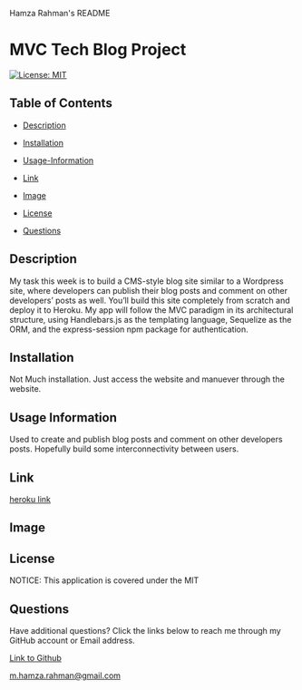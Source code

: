 Hamza Rahman's README

 # MVC Tech Blog Project

[![License: MIT](https://img.shields.io/badge/License-MIT-yellow.svg)](https://opensource.org/licenses/MIT)

## Table of Contents

 * [Description](#description)

 * [Installation](#installation)

 * [Usage-Information](#usage-information)

 * [Link](#Link)

 * [Image](#Image)

 * [License](#license)

 * [Questions](#questions)

## Description

My task this week is to build a CMS-style blog site similar to a Wordpress site, where developers can publish their blog posts and comment on other developers’ posts as well. You’ll build this site completely from scratch and deploy it to Heroku. My app will follow the MVC paradigm in its architectural structure, using Handlebars.js as the templating language, Sequelize as the ORM, and the express-session npm package for authentication.


## Installation

Not Much installation. Just access the website and manuever through the website. 

## Usage Information

Used to create and publish blog posts and comment on other developers posts. Hopefully build some interconnectivity between users.

## Link
[heroku link]( https://mvc-app11-c09725899cf0.herokuapp.com/)


## Image



## License

NOTICE: This application is covered under the MIT

## Questions

Have additional questions? Click the links below to reach me through my GitHub account or Email address.

[Link to Github](https://github.com/Hamzar19@gmail.com)

<a href="mailto:m.hamza.rahman@gmail.com">m.hamza.rahman@gmail.com</a>

